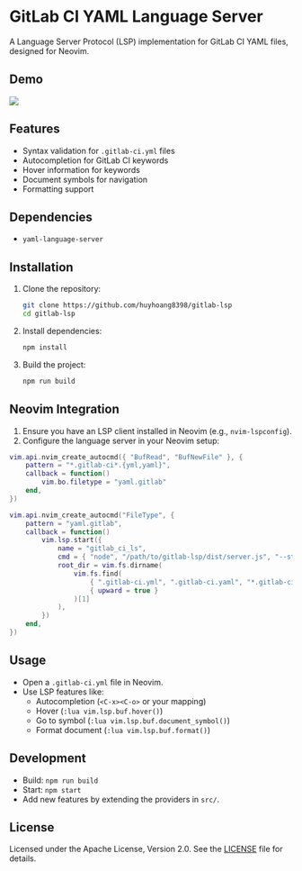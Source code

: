 # GitLab CI YAML Language Server

A Language Server Protocol (LSP) implementation for GitLab CI YAML files, designed for Neovim.

## Demo

<a href="https://asciinema.org/a/718963" target="_blank"><img src="https://asciinema.org/a/718963.svg" /></a>

## Features
- Syntax validation for `.gitlab-ci.yml` files
- Autocompletion for GitLab CI keywords
- Hover information for keywords
- Document symbols for navigation
- Formatting support

## Dependencies
- `yaml-language-server`

## Installation
1. Clone the repository:
   ```bash
   git clone https://github.com/huyhoang8398/gitlab-lsp
   cd gitlab-lsp
   ```
2. Install dependencies:
   ```bash
   npm install
   ```
3. Build the project:
   ```bash
   npm run build
   ```

## Neovim Integration
1. Ensure you have an LSP client installed in Neovim (e.g., `nvim-lspconfig`).
2. Configure the language server in your Neovim setup:
```lua
vim.api.nvim_create_autocmd({ "BufRead", "BufNewFile" }, {
	pattern = "*.gitlab-ci*.{yml,yaml}",
	callback = function()
		vim.bo.filetype = "yaml.gitlab"
	end,
})

vim.api.nvim_create_autocmd("FileType", {
	pattern = "yaml.gitlab",
	callback = function()
		vim.lsp.start({
			name = "gitlab_ci_ls",
			cmd = { "node", "/path/to/gitlab-lsp/dist/server.js", "--stdio" },
			root_dir = vim.fs.dirname(
				vim.fs.find(
					{ ".gitlab-ci.yml", ".gitlab-ci.yaml", "*.gitlab-ci*.yml", "*.gitlab-ci*.yaml" },
					{ upward = true }
				)[1]
			),
		})
	end,
})
```

## Usage
- Open a `.gitlab-ci.yml` file in Neovim.
- Use LSP features like:
  - Autocompletion (`<C-x><C-o>` or your mapping)
  - Hover (`:lua vim.lsp.buf.hover()`)
  - Go to symbol (`:lua vim.lsp.buf.document_symbol()`)
  - Format document (`:lua vim.lsp.buf.format()`)

## Development
- Build: `npm run build`
- Start: `npm start`
- Add new features by extending the providers in `src/`.

## License
Licensed under the Apache License, Version 2.0. See the [LICENSE](./LICENSE) file for details.
